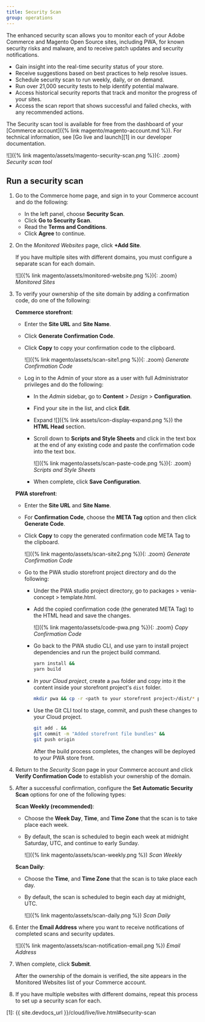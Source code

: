 ```yaml
---
title: Security Scan
group: operations
---
```


The enhanced security scan allows you to monitor each of your Adobe Commerce and Magento Open Source sites, including PWA, for known security risks and malware, and to receive patch updates and security notifications.

- Gain insight into the real-time security status of your store.
- Receive suggestions based on best practices to help resolve issues.
- Schedule security scan to run weekly, daily, or on demand.
- Run over 21,000 security tests to help identify potential malware.
- Access historical security reports that track and monitor the progress of your sites.
- Access the scan report that shows successful and failed checks, with any recommended actions.

The Security scan tool is available for free from the dashboard of your [Commerce account]({% link magento/magento-account.md %}). For technical information, see [Go live and launch][1] in our developer documentation.

![]({% link magento/assets/magento-security-scan.png %}){: .zoom}
_Security scan tool_

## Run a security scan

1. Go to the Commerce home page, and sign in to your Commerce account and do the following:

   - In the left panel, choose **Security Scan**.
   - Click **Go to Security Scan**.
   - Read the **Terms and Conditions**.
   - Click **Agree** to continue.

1. On the _Monitored Websites_ page, click **+Add Site**.

    If you have multiple sites with different domains, you must configure a separate scan for each domain.

    ![]({% link magento/assets/monitored-website.png %}){: .zoom}
    _Monitored Sites_

1. To verify your ownership of the site domain by adding a confirmation code, do one of the following:

   **Commerce storefront**:

   - Enter the **Site URL** and **Site Name**.
   - Click **Generate Confirmation Code**.
   - Click **Copy** to copy your confirmation code to the clipboard.

      ![]({% link magento/assets/scan-site1.png %}){: .zoom}
      _Generate Confirmation Code_

   - Log in to the Admin of your store as a user with full Administrator privileges and do the following:

      - In the _Admin_ sidebar, go to **Content** > _Design_ > **Configuration**.
      - Find your site in the list, and click **Edit**.
      - Expand ![]({% link assets/icon-display-expand.png %}) the **HTML Head** section.
      - Scroll down to **Scripts and Style Sheets** and click in the text box at the end of any existing code and paste the confirmation code into the text box.

         ![]({% link magento/assets/scan-paste-code.png %}){: .zoom}
         _Scripts and Style Sheets_

      - When complete, click **Save Configuration**.

   **PWA storefront**:

   - Enter the **Site URL** and **Site Name**.

   - For **Confirmation Code**, choose the **META Tag** option and then click **Generate Code**.

   - Click **Copy** to copy the generated confirmation code META Tag to the clipboard.

      ![]({% link magento/assets/scan-site2.png %}){: .zoom}
      _Generate Confirmation Code_

   - Go to the PWA studio storefront project directory and do the following:

      - Under the PWA studio project directory, go to packages > venia-concept > template.html.
      - Add the copied confirmation code (the generated META Tag) to the HTML head and save the changes.

         ![]({% link magento/assets/code-pwa.png %}){: .zoom}
         _Copy Confirmation Code_

      - Go back to the PWA studio CLI, and use yarn to install project dependencies and run the project build command.

        ```sh
        yarn install &&
        yarn build
        ```
      - *In your Cloud project*, create a `pwa` folder and copy into it the content inside your storefront project's `dist` folder.

         ```sh
         mkdir pwa && cp -r <path to your storefront project>/dist/* pwa
         ```
      - Use the Git CLI tool to stage, commit, and push these changes to your Cloud project.

         ```sh
         git add . &&
         git commit -m "Added storefront file bundles" &&
         git push origin
         ```
         After the build process completes, the changes will be deployed to your PWA store front.

1. Return to the _Security Scan_ page in your Commerce account and click **Verify Confirmation Code** to establish your ownership of the domain.

1. After a successful confirmation, configure the **Set Automatic Security Scan** options for one of the following types:

   **Scan Weekly (recommended)**:

   - Choose the **Week Day**, **Time**, and **Time Zone** that the scan is to take place each week.
   - By default, the scan is scheduled to begin each week at midnight Saturday, UTC, and continue to early Sunday.

        ![]({% link magento/assets/scan-weekly.png %})
        _Scan Weekly_

   **Scan Daily**:

   - Choose the **Time**, and **Time Zone** that the scan is to take place each day.
   - By default, the scan is scheduled to begin each day at midnight, UTC.

        ![]({% link magento/assets/scan-daily.png %})
        _Scan Daily_

1. Enter the **Email Address** where you want to receive notifications of completed scans and security updates.

    ![]({% link magento/assets/scan-notification-email.png %})
    _Email Address_

1. When complete, click **Submit**.

    After the ownership of the domain is verified, the site appears in the Monitored Websites list of your Commerce account.

1. If you have multiple websites with different domains, repeat this process to set up a security scan for each.

[1]: {{ site.devdocs_url }}/cloud/live/live.html#security-scan
